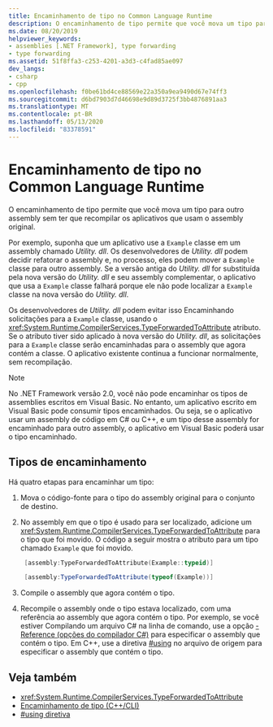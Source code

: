 ```yaml
---
title: Encaminhamento de tipo no Common Language Runtime
description: O encaminhamento de tipo permite que você mova um tipo para outro assembly .NET sem precisar recompilar os aplicativos que usam o assembly original.
ms.date: 08/20/2019
helpviewer_keywords:
- assemblies [.NET Framework], type forwarding
- type forwarding
ms.assetid: 51f8ffa3-c253-4201-a3d3-c4fad85ae097
dev_langs:
- csharp
- cpp
ms.openlocfilehash: f0be61bd4ce88569e22a350a9ea9490d67e74ff3
ms.sourcegitcommit: d6bd7903d7d46698e9d89d3725f3bb4876891aa3
ms.translationtype: MT
ms.contentlocale: pt-BR
ms.lasthandoff: 05/13/2020
ms.locfileid: "83378591"
---
```

# <a name="type-forwarding-in-the-common-language-runtime"></a>Encaminhamento de tipo no Common Language Runtime
O encaminhamento de tipo permite que você mova um tipo para outro assembly sem ter que recompilar os aplicativos que usam o assembly original.  
  
 Por exemplo, suponha que um aplicativo use a `Example` classe em um assembly chamado *Utility. dll*. Os desenvolvedores de *Utility. dll* podem decidir refatorar o assembly e, no processo, eles podem mover a `Example` classe para outro assembly. Se a versão antiga do *Utility. dll* for substituída pela nova versão do *Utility. dll* e seu assembly complementar, o aplicativo que usa a `Example` classe falhará porque ele não pode localizar a `Example` classe na nova versão do *Utility. dll*.  
  
 Os desenvolvedores de *Utility. dll* podem evitar isso Encaminhando solicitações para a `Example` classe, usando o <xref:System.Runtime.CompilerServices.TypeForwardedToAttribute> atributo. Se o atributo tiver sido aplicado à nova versão do *Utility. dll*, as solicitações para a `Example` classe serão encaminhadas para o assembly que agora contém a classe. O aplicativo existente continua a funcionar normalmente, sem recompilação.  
  
> [!NOTE]
> No .NET Framework versão 2.0, você não pode encaminhar os tipos de assemblies escritos em Visual Basic. No entanto, um aplicativo escrito em Visual Basic pode consumir tipos encaminhados. Ou seja, se o aplicativo usar um assembly de código em C# ou C++, e um tipo desse assembly for encaminhado para outro assembly, o aplicativo em Visual Basic poderá usar o tipo encaminhado.  
  
## <a name="forward-types"></a>Tipos de encaminhamento  
 Há quatro etapas para encaminhar um tipo:  
  
1. Mova o código-fonte para o tipo do assembly original para o conjunto de destino.  

2. No assembly em que o tipo é usado para ser localizado, adicione um <xref:System.Runtime.CompilerServices.TypeForwardedToAttribute> para o tipo que foi movido. O código a seguir mostra o atributo para um tipo chamado `Example` que foi movido.  

   ```cpp  
    [assembly:TypeForwardedToAttribute(Example::typeid)]  
   ```

   ```csharp  
    [assembly:TypeForwardedToAttribute(typeof(Example))]  
   ```  

3. Compile o assembly que agora contém o tipo.  

4. Recompile o assembly onde o tipo estava localizado, com uma referência ao assembly que agora contém o tipo. Por exemplo, se você estiver Compilando um arquivo C# na linha de comando, use a opção [-Reference (opções do compilador C#)](../../csharp/language-reference/compiler-options/reference-compiler-option.md) para especificar o assembly que contém o tipo. Em C++, use a diretiva [#using](/cpp/preprocessor/hash-using-directive-cpp) no arquivo de origem para especificar o assembly que contém o tipo.  
  
## <a name="see-also"></a>Veja também

- <xref:System.Runtime.CompilerServices.TypeForwardedToAttribute>
- [Encaminhamento de tipo (C++/CLI)](/cpp/windows/type-forwarding-cpp-cli)
- [#using diretiva](/cpp/preprocessor/hash-using-directive-cpp)
